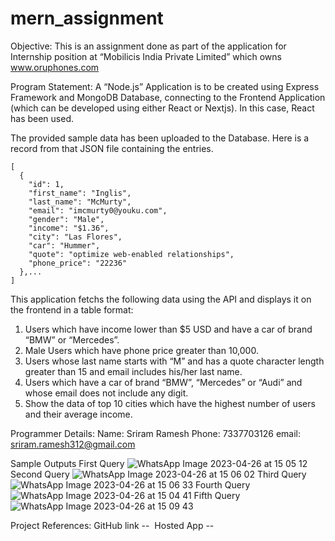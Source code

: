 # mern_assignment
Objective: This is an assignment done as part of the application for Internship position at “Mobilicis India Private Limited” which owns www.oruphones.com

Program Statement: 
A “Node.js” Application is to be created using Express Framework and MongoDB Database, connecting to the Frontend Application (which can be developed using either React or Nextjs). In this case, React has been used. 

The provided sample data has been uploaded to the Database. Here is a record from that JSON file containing the entries. 
```
[
  {
    "id": 1,
    "first_name": "Inglis",
    "last_name": "McMurty",
    "email": "imcmurty0@youku.com",
    "gender": "Male",
    "income": "$1.36",
    "city": "Las Flores",
    "car": "Hummer",
    "quote": "optimize web-enabled relationships",
    "phone_price": "22236"
  },...
]
```
This application fetchs the following data using the API and displays it on the frontend in a table format:

1. Users which have income lower than $5 USD and have a car of brand “BMW” or “Mercedes”.
2. Male Users which have phone price greater than 10,000.
3. Users whose last name starts with “M” and has a quote character length greater than 15 and email includes his/her last name.
4. Users which have a car of brand “BMW”, “Mercedes” or “Audi” and whose email does not include any digit.
5. Show the data of top 10 cities which have the highest number of users and their average income.

Programmer Details:
Name: Sriram Ramesh
Phone: 7337703126
email: sriram.ramesh312@gmail.com

Sample Outputs
First Query
![WhatsApp Image 2023-04-26 at 15 05 12](https://user-images.githubusercontent.com/69243366/234535709-70ff7b51-3c99-415b-a940-fff55be2dd14.jpg)
Second Query
![WhatsApp Image 2023-04-26 at 15 06 02](https://user-images.githubusercontent.com/69243366/234535978-a4e63156-6b3d-44c1-ac2b-2ef513797732.jpg)
Third Query
![WhatsApp Image 2023-04-26 at 15 06 33](https://user-images.githubusercontent.com/69243366/234536046-745402be-3573-4a25-ba22-109578fc44c1.jpg)
Fourth Query
![WhatsApp Image 2023-04-26 at 15 04 41](https://user-images.githubusercontent.com/69243366/234536432-9f8be8b8-3bff-4287-a1f8-426d1f4ebe56.jpg)
Fifth Query
![WhatsApp Image 2023-04-26 at 15 09 43](https://user-images.githubusercontent.com/69243366/234536511-d256a69a-3c80-4fb1-a36d-2d3e5c34f678.jpg)

Project References:
GitHub link -- 
Hosted App --
